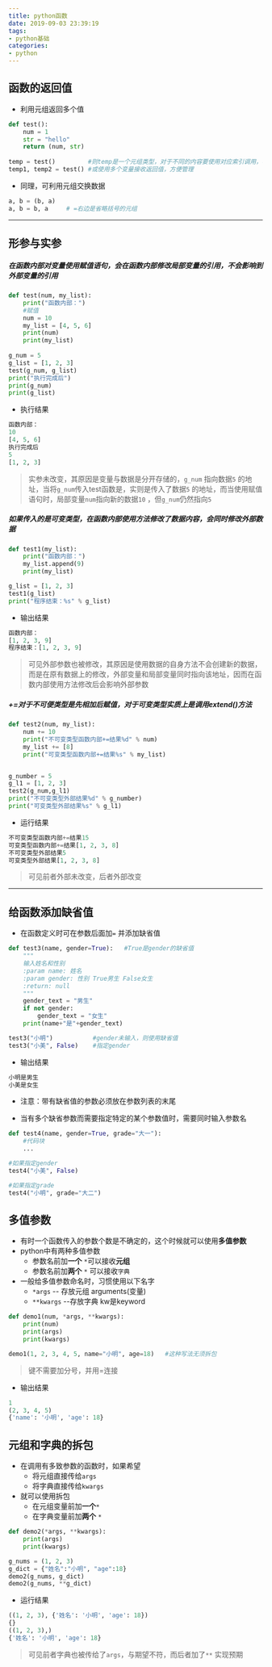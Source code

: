 ```yaml
---
title: python函数
date: 2019-09-03 23:39:19
tags:
- python基础
categories:
- python
---
```


## 函数的返回值

<!--more-->

* 利用元组返回多个值
```python
def test():
    num = 1
    str = "hello"
    return (num, str)
    
temp = test()         #则temp是一个元组类型，对于不同的内容要使用对应索引调用，容易出错
temp1, temp2 = test() #或使用多个变量接收返回值，方便管理
```

* 同理，可利用元组交换数据
```python
a, b = (b, a)
a, b = b, a     # =右边是省略括号的元组
```

---


## 形参与实参
##### 在函数内部对变量使用赋值语句，会在函数内部修改局部变量的引用，不会影响到外部变量的引用
```py
def test(num, my_list):
    print("函数内部：")
    #赋值
    num = 10
    my_list = [4, 5, 6]
    print(num)
    print(my_list)
    
g_num = 5
g_list = [1, 2, 3]
test(g_num, g_list)
print("执行完成后")
print(g_num)
print(g_list)
```

* 执行结果
```py
函数内部：
10
[4, 5, 6]
执行完成后
5
[1, 2, 3]
```

> 实参未改变，其原因是变量与数据是分开存储的，`g_num` 指向数据`5` 的地址，当将`g_num`传入test函数是，实则是传入了数据`5` 的地址，而当使用赋值语句时，局部变量`num`指向新的数据`10` ，但`g_num`仍然指向`5` 

##### 如果传入的是可变类型，在函数内部使用方法修改了数据内容，会同时修改外部数据
```py
def test1(my_list):
	print("函数内部：")
	my_list.append(9)
	print(my_list)

g_list = [1, 2, 3]
test1(g_list)
print("程序结束：%s" % g_list)
```
* 输出结果
```py
函数内部：
[1, 2, 3, 9]
程序结束：[1, 2, 3, 9]
```
> 可见外部参数也被修改，其原因是使用数据的自身方法不会创建新的数据，而是在原有数据上的修改，外部变量和局部变量同时指向该地址，因而在函数内部使用方法修改后会影响外部参数


##### +=对于不可便类型是先相加后赋值，对于可变类型实质上是调用extend()方法
```py
def test2(num, my_list):
	num += 10
	print("不可变类型函数内部+=结果%d" % num)
	my_list += [8]
	print("可变类型函数内部+=结果%s" % my_list)


g_number = 5
g_l1 = [1, 2, 3]
test2(g_num,g_l1)
print("不可变类型外部结果%d" % g_number)
print("可变类型外部结果%s" % g_l1)
```

* 运行结果
```py
不可变类型函数内部+=结果15
可变类型函数内部+=结果[1, 2, 3, 8]
不可变类型外部结果5
可变类型外部结果[1, 2, 3, 8]
```

> 可见前者外部未改变，后者外部改变

---

## 给函数添加缺省值
* 在函数定义时可在参数后面加`=` 并添加缺省值
```py
def test3(name, gender=True):   #True是gender的缺省值
	"""
	输入姓名和性别
	:param name: 姓名
	:param gender: 性别 True男生 False女生
	:return: null
	"""
	gender_text = "男生"
	if not gender:
		gender_text = "女生"
	print(name+"是"+gender_text)

test3("小明")           #gender未输入，则使用缺省值
test3("小美", False)    #指定gender
```

* 输出结果
```py
小明是男生
小美是女生
```

* 注意：带有缺省值的参数必须放在参数列表的末尾

* 当有多个缺省参数而需要指定特定的某个参数值时，需要同时输入参数名
```py
def test4(name, gender=True, grade="大一"):
    #代码块
    ...

#如果指定gender
test4("小美", False)

#如果指定grade
test4("小明", grade="大二")
```

## 多值参数
* 有时一个函数传入的参数个数是不确定的，这个时候就可以使用**多值参数** 
* python中有两种多值参数
  * 参数名前加**一个** `*`可以接收**元组** 
  * 参数名前加**两个** `*` 可以接收`字典` 
* 一般给多值参数命名时，习惯使用以下名字
  * `*args` -- 存放元组  arguments(变量)
  * `**kwargs` --存放字典  kw是keyword
```py
def demo1(num, *args, **kwargs):
	print(num)
	print(args)
	print(kwargs)

demo1(1, 2, 3, 4, 5, name="小明", age=18)   #这种写法无须拆包
```

> 键不需要加分号，并用=连接

* 输出结果
```py
1
(2, 3, 4, 5)
{'name': '小明', 'age': 18}
```

## 元组和字典的拆包
* 在调用有多致参数的函数时，如果希望
  * 将元组直接传给`args` 
  * 将字典直接传给`kwargs`
* 就可以使用拆包
  * 在元组变量前加**一个**`*`
  * 在字典变量前加**两个** `*`


```py
def demo2(*args, **kwargs):
	print(args)
	print(kwargs)

g_nums = (1, 2, 3)
g_dict = {"姓名":"小明", "age":18}
demo2(g_nums, g_dict)
demo2(g_nums, **g_dict)
```

* 运行结果
```py
((1, 2, 3), {'姓名': '小明', 'age': 18})
{}
((1, 2, 3),)
{'姓名': '小明', 'age': 18}
```

> 可见前者字典也被传给了`args`，与期望不符，而后者加了`**` 实现预期

